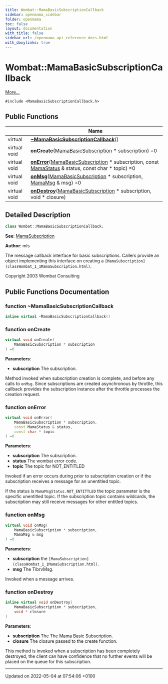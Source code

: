 ```yaml
---
title: Wombat::MamaBasicSubscriptionCallback
sidebar: openmama_sidebar
folder: openmama
toc: false
layout: documentation
with_title: false
sidebar_url: /openmama_api_reference_docs.html
with_doxylinks: true
---
```


# Wombat::MamaBasicSubscriptionCallback



 [More...](#detailed-description)


`#include <MamaBasicSubscriptionCallback.h>`

## Public Functions

|                | Name           |
| -------------- | -------------- |
| virtual | **[~MamaBasicSubscriptionCallback](classWombat_1_1MamaBasicSubscriptionCallback.html#function-~mamabasicsubscriptioncallback)**() |
| virtual void | **[onCreate](classWombat_1_1MamaBasicSubscriptionCallback.html#function-oncreate)**([MamaBasicSubscription](classWombat_1_1MamaBasicSubscription.html) * subscription) =0 |
| virtual void | **[onError](classWombat_1_1MamaBasicSubscriptionCallback.html#function-onerror)**([MamaBasicSubscription](classWombat_1_1MamaBasicSubscription.html) * subscription, const [MamaStatus](classWombat_1_1MamaStatus.html) & status, const char * topic) =0 |
| virtual void | **[onMsg](classWombat_1_1MamaBasicSubscriptionCallback.html#function-onmsg)**([MamaBasicSubscription](classWombat_1_1MamaBasicSubscription.html) * subscription, [MamaMsg](classWombat_1_1MamaMsg.html) & msg) =0 |
| virtual void | **[onDestroy](classWombat_1_1MamaBasicSubscriptionCallback.html#function-ondestroy)**([MamaBasicSubscription](classWombat_1_1MamaBasicSubscription.html) * subscription, void * closure) |

## Detailed Description

```cpp
class Wombat::MamaBasicSubscriptionCallback;
```


**See**: [MamaSubscription](classWombat_1_1MamaSubscription.html)

**Author**: mls 

The message callback interface for basic subscriptions. Callers provide an object implementing this interface on creating a `[MamaSubscription](classWombat_1_1MamaSubscription.html)`.

Copyright 2003 Wombat Consulting

## Public Functions Documentation

### function ~MamaBasicSubscriptionCallback

```cpp
inline virtual ~MamaBasicSubscriptionCallback()
```


### function onCreate

```cpp
virtual void onCreate(
    MamaBasicSubscription * subscription
) =0
```


**Parameters**: 

  * **subscription** The subscription. 


Method invoked when subscription creation is complete, and before any calls to `onMsg`. Since subscriptions are created asynchronous by throttle, this callback provides the subscription instance after the throttle processes the creation request.


### function onError

```cpp
virtual void onError(
    MamaBasicSubscription * subscription,
    const MamaStatus & status,
    const char * topic
) =0
```


**Parameters**: 

  * **subscription** The subscription. 
  * **status** The wombat error code. 
  * **topic** The topic for NOT_ENTITLED 


Invoked if an error occurs during prior to subscription creation or if the subscription receives a message for an unentitled topic.

If the status is `MamaMsgStatus.NOT_ENTITTLED` the topic parameter is the specific unentitled topic. If the subscription topic contains wildcards, the subscription may still receive messages for other entitled topics.


### function onMsg

```cpp
virtual void onMsg(
    MamaBasicSubscription * subscription,
    MamaMsg & msg
) =0
```


**Parameters**: 

  * **subscription** the `[MamaSubscription](classWombat_1_1MamaSubscription.html)`. 
  * **msg** The TibrvMsg. 


Invoked when a message arrives.


### function onDestroy

```cpp
inline virtual void onDestroy(
    MamaBasicSubscription * subscription,
    void * closure
)
```


**Parameters**: 

  * **subscription** The The [Mama](classWombat_1_1Mama.html) Basic Subscription. 
  * **closure** The closure passed to the create function. 


This method is invoked when a subscription has been completely destroyed, the client can have confidence that no further events will be placed on the queue for this subscription.


-------------------------------

Updated on 2022-05-04 at 07:54:06 +0100